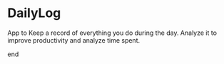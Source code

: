 # DailyLog
App to Keep a record of everything you do during the day. Analyze it to improve productivity and analyze time spent.

end
